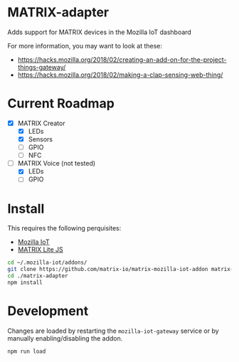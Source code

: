# MATRIX-adapter

Adds support for MATRIX devices in the Mozilla IoT dashboard

For more information, you may want to look at these:

- https://hacks.mozilla.org/2018/02/creating-an-add-on-for-the-project-things-gateway/
- https://hacks.mozilla.org/2018/02/making-a-clap-sensing-web-thing/

# Current Roadmap

- [x] MATRIX Creator
  - [x] LEDs
  - [x] Sensors
  - [ ] GPIO
  - [ ] NFC

- [ ] MATRIX Voice (not tested)
  - [x] LEDs
  - [ ] GPIO

# Install

This requires the following perquisites:

- [Mozilla IoT](https://iot.mozilla.org/docs/gateway-getting-started-guide.html)
- [MATRIX Lite JS](https://matrix-io.github.io/matrix-documentation/matrix-lite/getting-started/javascript/)

```bash
cd ~/.mozilla-iot/addons/
git clone https://github.com/matrix-io/matrix-mozilla-iot-addon matrix-adapter
cd ./matrix-adapter
npm install
```

# Development

Changes are loaded by restarting the `mozilla-iot-gateway` service or by manually enabling/disabling the addon.

```bash
npm run load
```
